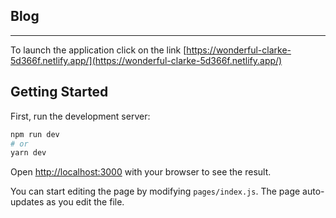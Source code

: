 ## Blog
------------------

To launch the application click on the link [https://wonderful-clarke-5d366f.netlify.app/](https://wonderful-clarke-5d366f.netlify.app/)

## Getting Started

First, run the development server:

```bash
npm run dev
# or
yarn dev
```

Open [http://localhost:3000](http://localhost:3000) with your browser to see the result.

You can start editing the page by modifying `pages/index.js`. The page auto-updates as you edit the file.
